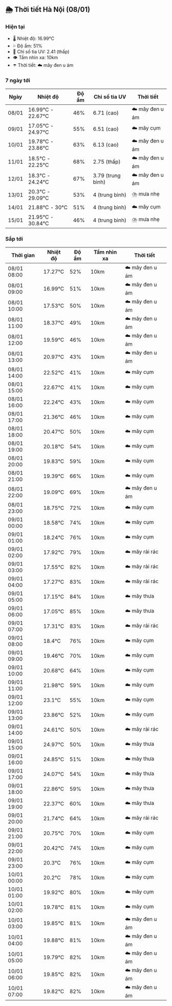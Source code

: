 ## 🌦️ Thời tiết Hà Nội (08/01)

### Hiện tại

- 🌡️ Nhiệt độ: 16.99℃
- 💦 Độ ẩm: 51%
- 🌟 Chỉ số tia UV: 2.41 (thấp)
- 👁️ Tầm nhìn xa: 10km
- ☂️ Thời tiết: ☁️ mây đen u ám

### 7 ngày tới

| Ngày | Nhiệt độ | Độ ẩm | Chỉ số tia UV | Thời tiết |
| --- | --- | --- | --- | --- |
| 08/01 | 16.99℃ - 22.67℃ | 46% | 6.71 (cao) | ☁️ mây đen u ám |
| 09/01 | 17.05℃ - 24.97℃ | 55% | 6.51 (cao) | ☁️ mây cụm |
| 10/01 | 19.78℃ - 23.86℃ | 63% | 6.13 (cao) | ☁️ mây đen u ám |
| 11/01 | 18.5℃ - 22.25℃ | 68% | 2.75 (thấp) | ☁️ mây đen u ám |
| 12/01 | 18.3℃ - 24.24℃ | 67% | 3.79 (trung bình) | ☁️ mây đen u ám |
| 13/01 | 20.3℃ - 29.09℃ | 53% | 4 (trung bình) | ⛈️ mưa nhẹ |
| 14/01 | 21.88℃ - 30℃ | 51% | 4 (trung bình) | ☁️ mây cụm |
| 15/01 | 21.95℃ - 30.84℃ | 46% | 4 (trung bình) | ⛈️ mưa nhẹ |

### Sắp tới

| Thời gian | Nhiệt độ | Độ ẩm | Tầm nhìn xa | Thời tiết |
| --- | --- | --- | --- | --- |
| 08/01 08:00 | 17.27℃ | 52% | 10km | ☁️ mây đen u ám |
| 08/01 09:00 | 16.99℃ | 51% | 10km | ☁️ mây đen u ám |
| 08/01 10:00 | 17.53℃ | 50% | 10km | ☁️ mây đen u ám |
| 08/01 11:00 | 18.37℃ | 49% | 10km | ☁️ mây đen u ám |
| 08/01 12:00 | 19.59℃ | 46% | 10km | ☁️ mây đen u ám |
| 08/01 13:00 | 20.97℃ | 43% | 10km | ☁️ mây đen u ám |
| 08/01 14:00 | 22.52℃ | 41% | 10km | ☁️ mây cụm |
| 08/01 15:00 | 22.67℃ | 41% | 10km | ☁️ mây cụm |
| 08/01 16:00 | 22.24℃ | 43% | 10km | ☁️ mây cụm |
| 08/01 17:00 | 21.36℃ | 46% | 10km | ☁️ mây cụm |
| 08/01 18:00 | 20.47℃ | 50% | 10km | ☁️ mây cụm |
| 08/01 19:00 | 20.18℃ | 54% | 10km | ☁️ mây cụm |
| 08/01 20:00 | 19.83℃ | 59% | 10km | ☁️ mây cụm |
| 08/01 21:00 | 19.39℃ | 66% | 10km | ☁️ mây cụm |
| 08/01 22:00 | 19.09℃ | 69% | 10km | ☁️ mây đen u ám |
| 08/01 23:00 | 18.75℃ | 72% | 10km | ☁️ mây cụm |
| 09/01 00:00 | 18.58℃ | 74% | 10km | ☁️ mây cụm |
| 09/01 01:00 | 18.24℃ | 76% | 10km | ☁️ mây cụm |
| 09/01 02:00 | 17.92℃ | 79% | 10km | ☁️ mây rải rác |
| 09/01 03:00 | 17.55℃ | 82% | 10km | ☁️ mây rải rác |
| 09/01 04:00 | 17.27℃ | 83% | 10km | ☁️ mây rải rác |
| 09/01 05:00 | 17.15℃ | 84% | 10km | ☁️ mây thưa |
| 09/01 06:00 | 17.05℃ | 85% | 10km | ☁️ mây thưa |
| 09/01 07:00 | 17.31℃ | 83% | 10km | ☁️ mây rải rác |
| 09/01 08:00 | 18.4℃ | 76% | 10km | ☁️ mây cụm |
| 09/01 09:00 | 19.46℃ | 70% | 10km | ☁️ mây cụm |
| 09/01 10:00 | 20.68℃ | 64% | 10km | ☁️ mây cụm |
| 09/01 11:00 | 21.98℃ | 59% | 10km | ☁️ mây cụm |
| 09/01 12:00 | 23.1℃ | 55% | 10km | ☁️ mây cụm |
| 09/01 13:00 | 23.86℃ | 52% | 10km | ☁️ mây cụm |
| 09/01 14:00 | 24.61℃ | 50% | 10km | ☁️ mây rải rác |
| 09/01 15:00 | 24.97℃ | 50% | 10km | ☁️ mây thưa |
| 09/01 16:00 | 24.85℃ | 51% | 10km | ☁️ mây thưa |
| 09/01 17:00 | 24.07℃ | 54% | 10km | ☁️ mây thưa |
| 09/01 18:00 | 22.86℃ | 59% | 10km | ☁️ mây thưa |
| 09/01 19:00 | 22.37℃ | 60% | 10km | ☁️ mây thưa |
| 09/01 20:00 | 21.74℃ | 64% | 10km | ☁️ mây rải rác |
| 09/01 21:00 | 20.75℃ | 70% | 10km | ☁️ mây cụm |
| 09/01 22:00 | 20.42℃ | 74% | 10km | ☁️ mây cụm |
| 09/01 23:00 | 20.3℃ | 76% | 10km | ☁️ mây cụm |
| 10/01 00:00 | 20.2℃ | 78% | 10km | ☁️ mây cụm |
| 10/01 01:00 | 19.92℃ | 80% | 10km | ☁️ mây cụm |
| 10/01 02:00 | 19.78℃ | 81% | 10km | ☁️ mây cụm |
| 10/01 03:00 | 19.85℃ | 81% | 10km | ☁️ mây đen u ám |
| 10/01 04:00 | 19.88℃ | 81% | 10km | ☁️ mây đen u ám |
| 10/01 05:00 | 19.79℃ | 82% | 10km | ☁️ mây đen u ám |
| 10/01 06:00 | 19.85℃ | 82% | 10km | ☁️ mây đen u ám |
| 10/01 07:00 | 19.82℃ | 82% | 10km | ☁️ mây đen u ám |
